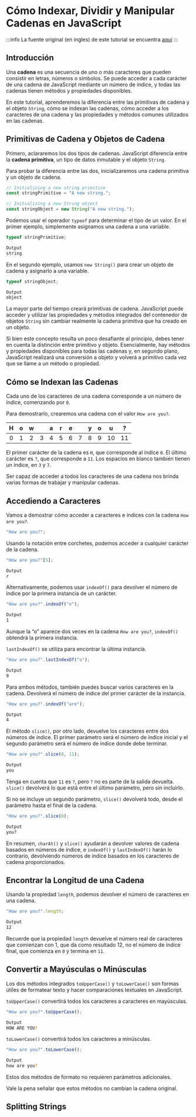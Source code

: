 # Cómo Indexar, Dividir y Manipular Cadenas en JavaScript

:::info
La fuente original (en ingles) de este tutorial se encuentra [aquí](https://www.digitalocean.com/community/tutorials/how-to-index-split-and-manipulate-strings-in-javascript)
:::

## Introducción

Una **cadena** es una secuencia de uno o más caracteres que pueden consistir en letras, números o símbolos. Se puede acceder a cada carácter de una cadena de JavaScript mediante un número de índice, y todas las cadenas tienen métodos y propiedades disponibles.

En este tutorial, aprenderemos la diferencia entre las primitivas de cadena y el objeto `String`, cómo se indexan las cadenas, cómo acceder a los caracteres de una cadena y las propiedades y métodos comunes utilizados en las cadenas.

## Primitivas de Cadena y Objetos de Cadena

Primero, aclararemos los dos tipos de cadenas. JavaScript diferencia entre la **cadena primitiva**, un tipo de datos inmutable y el objeto `String`.

Para probar la diferencia entre las dos, inicializaremos una cadena primitiva y un objeto de cadena.

```js
// Initializing a new string primitive
const stringPrimitive = "A new string.";

// Initializing a new String object
const stringObject = new String("A new string."); 
```

Podemos usar el operador `typeof` para determinar el tipo de un valor. En el primer ejemplo, simplemente asignamos una cadena a una variable.


```js
typeof stringPrimitive;
```

```sh
Output
string
```

En el segundo ejemplo, usamos `new String()` para crear un objeto de cadena y asignarlo a una variable.

```js
typeof stringObject;
```

```sh
Output
object
```

La mayor parte del tiempo creará primitivas de cadena. JavaScript puede acceder y utilizar las propiedades y métodos integrados del contenedor de objetos `String` sin cambiar realmente la cadena primitiva que ha creado en un objeto.

Si bien este concepto resulta un poco desafiante al principio, debes tener en cuenta la distinción entre primitivo y objeto. Esencialmente, hay métodos y propiedades disponibles para todas las cadenas y, en segundo plano, JavaScript realizará una conversión a objeto y volverá a primitivo cada vez que se llame a un método o propiedad.

## Cómo se Indexan las Cadenas

Cada uno de los caracteres de una cadena corresponde a un número de índice, comenzando por `0`.

Para demostrarlo, crearemos una cadena con el valor `How are you?`.

<div class="table-wrapper">
  <table>
    <thead>
      <tr>
        <th style="text-align:center">H</th>
        <th style="text-align:center">o</th>
        <th style="text-align:center">w</th>
        <th style="text-align:center"></th>
        <th style="text-align:center">a</th>
        <th style="text-align:center">r</th>
        <th style="text-align:center">e</th>
        <th style="text-align:center"></th>
        <th style="text-align:center">y</th>
        <th style="text-align:center">o</th>
        <th style="text-align:center">u</th>
        <th style="text-align:center">?</th>
      </tr>
    </thead>
    <tbody>
      <tr>
        <td style="text-align:center">0</td>
        <td style="text-align:center">1</td>
        <td style="text-align:center">2</td>
        <td style="text-align:center">3</td>
        <td style="text-align:center">4</td>
        <td style="text-align:center">5</td>
        <td style="text-align:center">6</td>
        <td style="text-align:center">7</td>
        <td style="text-align:center">8</td>
        <td style="text-align:center">9</td>
        <td style="text-align:center">10</td>
        <td style="text-align:center">11</td>
      </tr>
    </tbody>
  </table>
</div>

El primer carácter de la cadena es `H`, que corresponde al índice `0`. El último carácter es `?`, que corresponde a `11`. Los espacios en blanco también tienen un índice, en `3` y `7`.

Ser capaz de acceder a todos los caracteres de una cadena nos brinda varias formas de trabajar y manipular cadenas.

## Accediendo a Caracteres

Vamos a demostrar cómo acceder a caracteres e índices con la cadena `How are you?`.


```js
"How are you?";
```

Usando la notación entre corchetes, podemos acceder a cualquier carácter de la cadena.


```js
"How are you?"[5];
```


```sh
Output
r
```


Alternativamente, podemos usar `indexOf()` para devolver el número de índice por la primera instancia de un carácter.


```js
"How are you?".indexOf("o");
```

```sh
Output
1
```

Aunque la “o” aparece dos veces en la cadena `How are you?`, `indexOf()` obtendrá la primera instancia.

`lastIndexOf()` se utiliza para encontrar la última instancia.


```js
"How are you?".lastIndexOf("o");
```


```sh
Output
9
```

Para ambos métodos, también puedes buscar varios caracteres en la cadena. Devolverá el número de índice del primer carácter de la instancia.


```js
"How are you?".indexOf("are");
```

```sh
Output
4
```

El método `slice()`, por otro lado, devuelve los caracteres entre dos números de índice. El primer parámetro será el número de índice inicial y el segundo parámetro será el número de índice donde debe terminar.


```js
"How are you?".slice(8, 11);
```


```sh
Output
you
```

Tenga en cuenta que `11` es `?`, pero `?` no es parte de la salida devuelta. `slice()` devolverá lo que está entre el último parámetro, pero sin incluirlo.

Si no se incluye un segundo parámetro, `slice()` devolverá todo, desde el parámetro hasta el final de la cadena.

```js
"How are you?".slice(8);
```


```sh
Output
you?
```


En resumen, `charAt()` y `slice()` ayudarán a devolver valores de cadena basados en números de índice, e `indexOf()` y `lastIndexOf()` harán lo contrario, devolviendo números de índice basados en los caracteres de cadena proporcionados.


## Encontrar la Longitud de una Cadena

Usando la propiedad `length`, podemos devolver el número de caracteres en una cadena.


```js
"How are you?".length;
```


```sh
Output
12
```


Recuerde que la propiedad `length` devuelve el número real de caracteres que comienzan con 1, que da como resultado 12, no el número de índice final, que comienza en `0` y termina en `11`.


## Convertir a Mayúsculas o Minúsculas

Los dos métodos integrados `toUpperCase()` y `toLowerCase()` son formas útiles de formatear texto y hacer comparaciones textuales en JavaScript.

`toUpperCase()` convertirá todos los caracteres a caracteres en mayúsculas.


```js
"How are you?".toUpperCase();
```

```sh
Output
HOW ARE YOU?
```

`toLowerCase()` convertirá todos los caracteres a minúsculas.


```js
"How are you?".toLowerCase();
```


```sh
Output
how are you?
```


Estos dos métodos de formato no requieren parámetros adicionales.

Vale la pena señalar que estos métodos no cambian la cadena original.


## Splitting Strings

